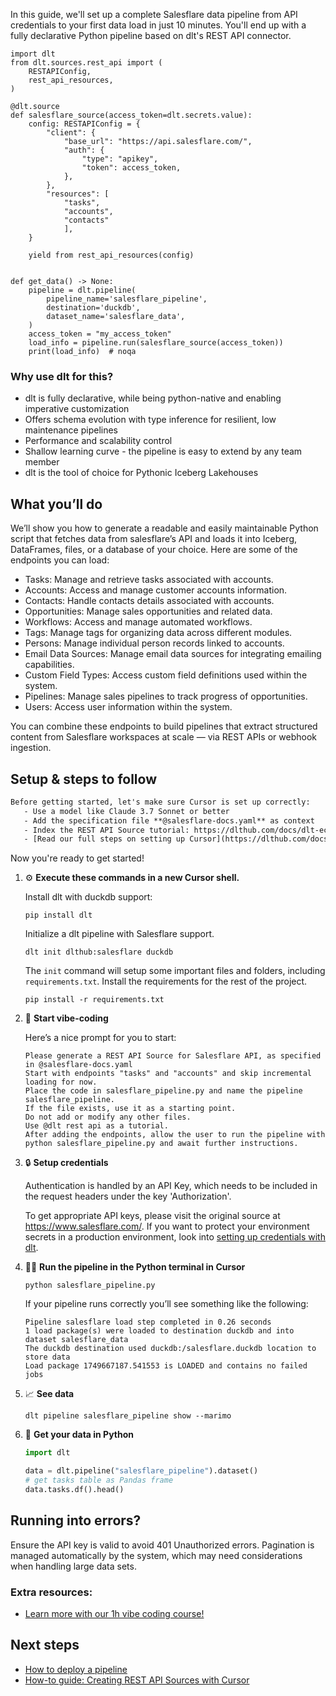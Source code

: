 In this guide, we'll set up a complete Salesflare data pipeline from API credentials to your first data load in just 10 minutes. You'll end up with a fully declarative Python pipeline based on dlt's REST API connector.

```python-outcome
import dlt
from dlt.sources.rest_api import (
    RESTAPIConfig,
    rest_api_resources,
)

@dlt.source
def salesflare_source(access_token=dlt.secrets.value):
    config: RESTAPIConfig = {
        "client": {
            "base_url": "https://api.salesflare.com/",
            "auth": {
                "type": "apikey",
                "token": access_token,
            },
        },
        "resources": [
            "tasks",
            "accounts",
            "contacts"
            ],
    }

    yield from rest_api_resources(config)


def get_data() -> None:
    pipeline = dlt.pipeline(
        pipeline_name='salesflare_pipeline',
        destination='duckdb',
        dataset_name='salesflare_data', 
    )
    access_token = "my_access_token"
    load_info = pipeline.run(salesflare_source(access_token))
    print(load_info)  # noqa
```

### Why use dlt for this?

- dlt is fully declarative, while being python-native and enabling imperative customization
- Offers schema evolution with type inference for resilient, low maintenance pipelines
- Performance and scalability control
- Shallow learning curve - the pipeline is easy to extend by any team member
- dlt is the tool of choice for Pythonic Iceberg Lakehouses

## What you’ll do

We’ll show you how to generate a readable and easily maintainable Python script that fetches data from salesflare’s API and loads it into Iceberg, DataFrames, files, or a database of your choice. Here are some of the endpoints you can load:

- Tasks: Manage and retrieve tasks associated with accounts.
- Accounts: Access and manage customer accounts information.
- Contacts: Handle contacts details associated with accounts.
- Opportunities: Manage sales opportunities and related data.
- Workflows: Access and manage automated workflows.
- Tags: Manage tags for organizing data across different modules.
- Persons: Manage individual person records linked to accounts.
- Email Data Sources: Manage email data sources for integrating emailing capabilities.
- Custom Field Types: Access custom field definitions used within the system.
- Pipelines: Manage sales pipelines to track progress of opportunities.
- Users: Access user information within the system.

You can combine these endpoints to build pipelines that extract structured content from Salesflare workspaces at scale — via REST APIs or webhook ingestion.

## Setup & steps to follow

```default
Before getting started, let's make sure Cursor is set up correctly:
   - Use a model like Claude 3.7 Sonnet or better
   - Add the specification file **@salesflare-docs.yaml** as context
   - Index the REST API Source tutorial: https://dlthub.com/docs/dlt-ecosystem/verified-sources/rest_api/ and add it to context as **@dlt rest api**
   - [Read our full steps on setting up Cursor](https://dlthub.com/docs/dlt-ecosystem/llm-tooling/cursor-restapi#23-configuring-cursor-with-documentation)
```

Now you're ready to get started! 

1. ⚙️ **Execute these commands in a new Cursor shell.**
    
    Install dlt with duckdb support:
    ```shell
    pip install dlt
    ```

    Initialize a dlt pipeline with Salesflare support.
    ```shell
    dlt init dlthub:salesflare duckdb
    ```

    The `init` command will setup some important files and folders, including `requirements.txt`. Install the requirements for the rest of the project.
    ```shell
    pip install -r requirements.txt
    ```
    
2. 🤠 **Start vibe-coding**
    
    Here’s a nice prompt for you to start: 
    
    ```prompt
    Please generate a REST API Source for Salesflare API, as specified in @salesflare-docs.yaml 
    Start with endpoints "tasks" and "accounts" and skip incremental loading for now. 
    Place the code in salesflare_pipeline.py and name the pipeline salesflare_pipeline. 
    If the file exists, use it as a starting point. 
    Do not add or modify any other files. 
    Use @dlt rest api as a tutorial. 
    After adding the endpoints, allow the user to run the pipeline with python salesflare_pipeline.py and await further instructions.
    ```

    
3. 🔒 **Setup credentials** 
    
    Authentication is handled by an API Key, which needs to be included in the request headers under the key 'Authorization'.
    
    To get appropriate API keys, please visit the original source at https://www.salesflare.com/.
    If you want to protect your environment secrets in a production environment, look into [setting up credentials with dlt](https://dlthub.com/docs/walkthroughs/add_credentials).
    
4. 🏃‍♀️ **Run the pipeline in the Python terminal in Cursor**
    
    ```shell
    python salesflare_pipeline.py
    ```
    
    If your pipeline runs correctly you’ll see something like the following:
    
    ```shell
    Pipeline salesflare load step completed in 0.26 seconds
    1 load package(s) were loaded to destination duckdb and into dataset salesflare_data
    The duckdb destination used duckdb:/salesflare.duckdb location to store data
    Load package 1749667187.541553 is LOADED and contains no failed jobs
    ```
    
5. 📈 **See data**
    
    ```shell
    dlt pipeline salesflare_pipeline show --marimo
    ```
    
6. 🐍 **Get your data in Python**
    
    ```python
    import dlt

   data = dlt.pipeline("salesflare_pipeline").dataset()
   # get tasks table as Pandas frame
   data.tasks.df().head()
    ```

## Running into errors?

Ensure the API key is valid to avoid 401 Unauthorized errors. Pagination is managed automatically by the system, which may need considerations when handling large data sets.

### Extra resources:

- [Learn more with our 1h vibe coding course!](https://www.youtube.com/watch?v=GGid70rnJuM)

## Next steps

- [How to deploy a pipeline](https://dlthub.com/docs/walkthroughs/deploy-a-pipeline)
- [How-to guide: Creating REST API Sources with Cursor](https://dlthub.com/docs/dlt-ecosystem/llm-tooling/cursor-restapi)